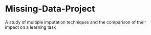 # Missing-Data-Project
A study of multiple imputation techniques and the comparison of their impact on a learning task
